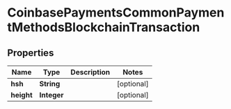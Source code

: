 
# CoinbasePaymentsCommonPaymentMethodsBlockchainTransaction

## Properties
Name | Type | Description | Notes
------------ | ------------- | ------------- | -------------
**hsh** | **String** |  |  [optional]
**height** | **Integer** |  |  [optional]



